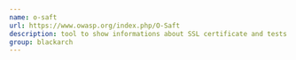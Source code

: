 ```yaml
---
name: o-saft
url: https://www.owasp.org/index.php/O-Saft
description: tool to show informations about SSL certificate and tests the SSL connection according given list of ciphers and various SSL configurations. URL : https://www.owasp.org/index.php/O-Saft Groups : blackarch blackarch-scanner blackarch-recon
group: blackarch
---
```

